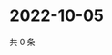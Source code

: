 # 2022-10-05

共 0 条

<!-- BEGIN WEIBO -->
<!-- 最后更新时间 Wed Oct 05 2022 23:09:35 GMT+0800 (China Standard Time) -->

<!-- END WEIBO -->
